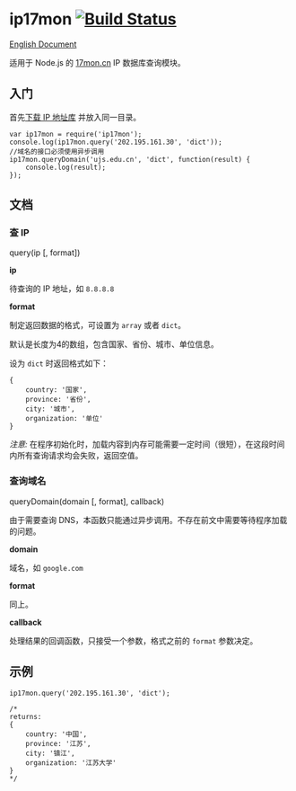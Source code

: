 # ip17mon [![Build Status](https://travis-ci.org/ChiChou/ip17mon.svg?branch=master)](https://travis-ci.org/ChiChou/ip17mon)

[English Document](README.en.md)

适用于 Node.js 的 [17mon.cn](http://tools.17mon.cn) IP 数据库查询模块。

## 入门

首先[下载 IP 地址库](http://s.qdcdn.com/17mon/17monipdb.dat) 并放入同一目录。

	var ip17mon = require('ip17mon');
	console.log(ip17mon.query('202.195.161.30', 'dict')); 
	//域名的接口必须使用异步调用
    ip17mon.queryDomain('ujs.edu.cn', 'dict', function(result) {
        console.log(result);
    });

## 文档

### 查 IP

query(ip [, format])

**ip**

待查询的 IP 地址，如 `8.8.8.8`

**format** 

制定返回数据的格式，可设置为 `array` 或者 `dict`。 

默认是长度为4的数组，包含国家、省份、城市、单位信息。

设为 `dict` 时返回格式如下：

  	{
	    country: '国家',
	    province: '省份',
	    city: '城市',
	    organization: '单位' 
	}

*注意:* 在程序初始化时，加载内容到内存可能需要一定时间（很短），在这段时间内所有查询请求均会失败，返回空值。

### 查询域名

queryDomain(domain [, format], callback)

由于需要查询 DNS，本函数只能通过异步调用。不存在前文中需要等待程序加载的问题。

**domain**

域名，如 `google.com`

**format** 

同上。

**callback**

处理结果的回调函数，只接受一个参数，格式之前的 `format` 参数决定。

## 示例

	ip17mon.query('202.195.161.30', 'dict');

	/*
	returns:
  	{
	    country: '中国',
	    province: '江苏',
	    city: '镇江',
	    organization: '江苏大学' 
	}
	*/

